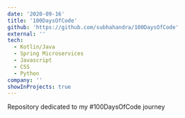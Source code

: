 ```yaml
---
date: '2020-09-16'
title: '100DaysOfCode'
github: 'https://github.com/subhahandra/100DaysOfCode'
external: ''
tech:
  - Kotlin/Java
  - Spring Microservices
  - Javascript
  - CSS
  - Python
company: ''
showInProjects: true
---
```


Repository dedicated to my #100DaysOfCode journey
